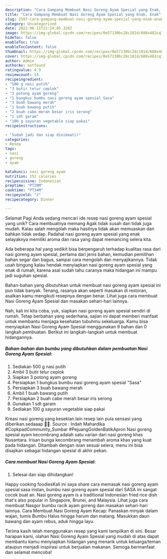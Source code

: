 ```yaml
---
description: "Cara Gampang Membuat Nasi Goreng Ayam Spesial yang Enak, Enak"
title: "Cara Gampang Membuat Nasi Goreng Ayam Spesial yang Enak, Enak"
slug: 2597-cara-gampang-membuat-nasi-goreng-ayam-spesial-yang-enak-enak
category: Uncategorized
date: 2022-06-11T22:24:05.328Z
image: https://img-global.cpcdn.com/recipes/0e57130bc28c181d/680x482cq70/nasi-goreng-ayam-spesial-foto-resep-utama.jpg
hideToc: false
enableToc: true
enableTocContent: false
thumbnail: https://img-global.cpcdn.com/recipes/0e57130bc28c181d/680x482cq70/nasi-goreng-ayam-spesial-foto-resep-utama.jpg
cover: https://img-global.cpcdn.com/recipes/0e57130bc28c181d/680x482cq70/nasi-goreng-ayam-spesial-foto-resep-utama.jpg
author: Admin
authorAv: notfound
ratingvalue: 4.9
reviewcount: 14
recipeingredient:
- "500 g nasi putih"
- "3 butir telur ceplok"
- "3 potong ayam goreng"
- "1 bungkus bumbu nasi goreng ayam spesial Sasa"
- "3 buah bawang merah"
- "1 buah bawang putih"
- "2 buah cabe merah besar iris serong"
- "1 sdt garam"
- "100 g sayuran vegetable siap pakai"
recipeinstructions:

- "Sudah jadi dan siap dinikmati!"
categories:
- Resep
tags:
- nasi
- goreng
- ayam

katakunci: nasi goreng ayam 
nutrition: 152 calories
recipecuisine: Indonesian
preptime: "PT20M"
cooktime: "PT34M"
recipeyield: "2"
recipecategory: Dinner

---
```



Selamat Pagi Anda sedang mencari ide resep nasi goreng ayam spesial yang unik? Cara membuatnya memang Agak tidak susah dan tidak juga mudah. Kalau salah mengolah maka hasilnya tidak akan memuaskan dan bahkan tidak sedap. Padahal nasi goreng ayam spesial yang enak selayaknya memiliki aroma dan rasa yang dapat memancing selera kita.


Ada beberapa hal yang sedikit bisa berpengaruh terhadap kualitas rasa dari nasi goreng ayam spesial, pertama dari jenis bahan, kemudian pemilihan bahan segar dan bagus, sampai cara mengolah dan menyajikannya. Tidak usah bingung kalau hendak menyiapkan nasi goreng ayam spesial yang enak di rumah, karena asal sudah tahu caranya maka hidangan ini mampu jadi suguhan spesial.

Bahan-bahan yang dibutuhkan untuk membuat nasi goreng ayam spesial ini pun tidak banyak. Tenang, rasanya akan seperti masakan di restoran, asalkan kamu mengikuti resepnya dengan benar. Lihat juga cara membuat Nasi Goreng Ayam Spesial dan masakan sehari-hari lainnya.


Nah, kali ini kita coba, yuk, siapkan nasi goreng ayam spesial sendiri di rumah. Tetap berbahan yang sederhana, sajian ini dapat memberi manfaat untuk membantu menjaga kesehatan tubuhmu sekeluarga. Kamu bisa menyiapkan Nasi Goreng Ayam Spesial menggunakan 9 bahan dan 0 langkah pembuatan. Berikut ini langkah-langkah untuk membuat hidangannya.

<!--inarticleads1-->

##### Bahan-bahan dan bumbu yang dibutuhkan dalam pembuatan Nasi Goreng Ayam Spesial:

1. Sediakan 500 g nasi putih
1. Ambil 3 butir telur ceplok
1. Siapkan 3 potong ayam goreng
1. Persiapkan 1 bungkus bumbu nasi goreng ayam spesial &#34;Sasa&#34;
1. Persiapkan 3 buah bawang merah
1. Ambil 1 buah bawang putih
1. Persiapkan 2 buah cabe merah besar iris serong
1. Gunakan 1 sdt garam
1. Sediakan 100 g sayuran vegetable siap pakai


Kreasi nasi goreng yang kesekian.lain resep lain pula sensasi yang diberikan.sedaaap 💞💞. Source : Indah Mahardika #CopkpadCommunity_Sumbar #PejuangGoldenBatikApron Nasi goreng spesial ayam kecombrang adalah satu varian dari nasi goreng khas Nusantara. Irisan bunga kecombrang menambah aroma khas yang kuat pada hidangan. Ditambah dengan isian sesuai selera, menu ini bisa disajikan sebagai hidangan spesial di akhir pekan. 

<!--inarticleads2-->

##### Cara membuat Nasi Goreng Ayam Spesial:


1. Selesai dan siap dihidangkan!

Happy cooking foodiesKali ini saya share cara memasak nasi goreng ayam spesial sasa instan, bumbu nasi goreng ayam spesial dari SASA ini sangat cocok buat an. Nasi goreng ayam is a traditional Indonesian fried rice dish that&#39;s also popular in Singapore, Brunei, and Malaysia. Lihat juga cara membuat Nasgor bumbu racik ayam goreng dan masakan sehari-hari lainnya. Cara Membuat Nasi Goreng Ayam Kecap: Panaskan minyak dalam wajan, tumis Bumbu Halus hingga harum dan matang. Masukkan daun bawang dan ayam rebus, aduk hingga layu. 

Terima kasih telah menggunakan resep yang kami tampilkan di sini. Besar harapan kami, olahan Nasi Goreng Ayam Spesial yang mudah di atas dapat membantu kamu menyiapkan hidangan yang menarik untuk keluarga/teman ataupun menjadi inspirasi untuk berjualan makanan. Semoga bermanfaat dan selamat mencoba!
